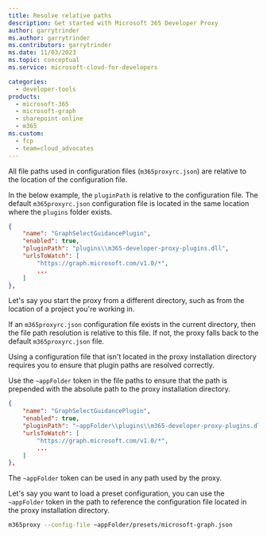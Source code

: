 ```yaml
---
title: Resolve relative paths
description: Get started with Microsoft 365 Developer Proxy
author: garrytrinder
ms.author: garrytrinder
ms.contributors: garrytrinder
ms.date: 11/03/2023
ms.topic: conceptual
ms.service: microsoft-cloud-for-developers

categories:
  - developer-tools
products:
  - microsoft-365
  - microsoft-graph
  - sharepoint-online
  - m365
ms.custom:
  - fcp
  - team=cloud_advocates
---
```


All file paths used in configuration files (`m365proxyrc.json`) are relative to the location of the configuration file.

In the below example, the `pluginPath` is relative to the configuration file. The default `m365proxyrc.json` configuration file is located in the same location where the `plugins` folder exists.

```json
{
    "name": "GraphSelectGuidancePlugin",
    "enabled": true,
    "pluginPath": "plugins\\m365-developer-proxy-plugins.dll",
    "urlsToWatch": [
        "https://graph.microsoft.com/v1.0/*",
        ...
    ]
},
```

Let's say you start the proxy from a different directory, such as from the location of a project you're working in.

If an `m365proxyrc.json` configuration file exists in the current directory, then the file path resolution is relative to this file. If not, the proxy falls back to the default `m365proxyrc.json` file.

Using a configuration file that isn't located in the proxy installation directory requires you to ensure that plugin paths are resolved correctly.

Use the `~appFolder` token in the file paths to ensure that the path is prepended with the absolute path to the proxy installation directory.

```json
{
    "name": "GraphSelectGuidancePlugin",
    "enabled": true,
    "pluginPath": "~appFolder\\plugins\\m365-developer-proxy-plugins.dll",
    "urlsToWatch": [
        "https://graph.microsoft.com/v1.0/*",
        ...
    ]
},
```

The `~appFolder` token can be used in any path used by the proxy.

Let's say you want to load a preset configuration, you can use the `~appFolder` token in the path to reference the configuration file located in the proxy installation directory.

```sh
m365proxy --config-file ~appFolder/presets/microsoft-graph.json
```
